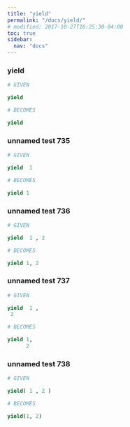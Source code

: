 ```yaml
---
title: "yield"
permalink: "/docs/yield/"
# modified: 2017-10-27T16:25:30-04:00
toc: true
sidebar:
  nav: "docs"
---
```

### yield
```ruby
# GIVEN

yield

```
```ruby
# BECOMES

yield
```
### unnamed test 735
```ruby
# GIVEN

yield  1

```
```ruby
# BECOMES

yield 1
```
### unnamed test 736
```ruby
# GIVEN

yield  1 , 2

```
```ruby
# BECOMES

yield 1, 2
```
### unnamed test 737
```ruby
# GIVEN

yield  1 , 
 2

```
```ruby
# BECOMES

yield 1,
      2
```
### unnamed test 738
```ruby
# GIVEN

yield( 1 , 2 )

```
```ruby
# BECOMES

yield(1, 2)
```
